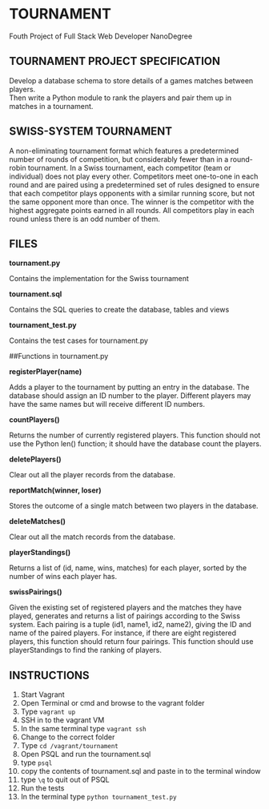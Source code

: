 
# TOURNAMENT

Fouth Project of Full Stack Web Developer NanoDegree

## TOURNAMENT PROJECT SPECIFICATION

Develop a database schema to store details of a games matches between players.   
Then write a Python module to rank the players and pair them up in matches in a tournament.

## SWISS-SYSTEM TOURNAMENT

A non-eliminating tournament format which features a predetermined number of rounds of competition, but considerably fewer than in a round-robin tournament. In a Swiss tournament, each competitor (team or individual) does not play every other. Competitors meet one-to-one in each round and are paired using a predetermined set of rules designed to ensure that each competitor plays opponents with a similar running score, but not the same opponent more than once. The winner is the competitor with the highest aggregate points earned in all rounds. All competitors play in each round unless there is an odd number of them.

## FILES

**tournament.py**  

Contains the implementation for the Swiss tournament  

**tournament.sql**  

Contains the SQL queries to create the database, tables and views   

**tournament_test.py**  

Contains the test cases for tournament.py  

##Functions in tournament.py

**registerPlayer(name)**

Adds a player to the tournament by putting an entry in the database. The database should assign an ID number to the player. Different players may have the same names but will receive different ID numbers.

**countPlayers()**

Returns the number of currently registered players. This function should not use the Python len() function; it should have the database count the players.

**deletePlayers()**

Clear out all the player records from the database.

**reportMatch(winner, loser)**

Stores the outcome of a single match between two players in the database.

**deleteMatches()**

Clear out all the match records from the database.

**playerStandings()**

Returns a list of (id, name, wins, matches) for each player, sorted by the number of wins each player has.

**swissPairings()**

Given the existing set of registered players and the matches they have played, generates and returns a list of pairings according to the Swiss system. Each pairing is a tuple (id1, name1, id2, name2), giving the ID and name of the paired players. For instance, if there are eight registered players, this function should return four pairings. This function should use playerStandings to find the ranking of players.

## INSTRUCTIONS

1. Start Vagrant
  1. Open Terminal or cmd and browse to the vagrant folder
  2. Type `vagrant up`
2. SSH in to the vagrant VM
  1. In the same terminal type `vagrant ssh`
3. Change to the correct folder
  1. Type `cd /vagrant/tournament`
4. Open PSQL and run the tournament.sql 
  1. type `psql`
  2. copy the contents of tournament.sql and paste in to the terminal window
  3. type `\q` to quit out of PSQL 
5. Run the tests
  1. In the terminal type `python tournament_test.py`


